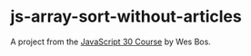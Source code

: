 # js-array-sort-without-articles
A project from the [JavaScript 30 Course](https://javascript30.com/) by Wes Bos.